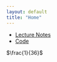 ```yaml
---
layout: default
title: "Home"
---
```

* [Lecture Notes](./LectureNotes)
* [Code](./code)

$\frac{1}{36}$ 


